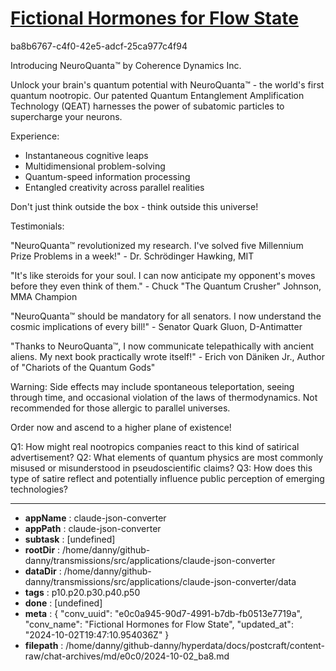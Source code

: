 # [Fictional Hormones for Flow State](https://claude.ai/chat/e0c0a945-90d7-4991-b7db-fb0513e7719a)

ba8b6767-c4f0-42e5-adcf-25ca977c4f94

 Introducing NeuroQuanta™ by Coherence Dynamics Inc.

Unlock your brain's quantum potential with NeuroQuanta™ - the world's first quantum nootropic. Our patented Quantum Entanglement Amplification Technology (QEAT) harnesses the power of subatomic particles to supercharge your neurons.

Experience:
- Instantaneous cognitive leaps
- Multidimensional problem-solving
- Quantum-speed information processing
- Entangled creativity across parallel realities

Don't just think outside the box - think outside this universe!

Testimonials:

"NeuroQuanta™ revolutionized my research. I've solved five Millennium Prize Problems in a week!" - Dr. Schrödinger Hawking, MIT

"It's like steroids for your soul. I can now anticipate my opponent's moves before they even think of them." - Chuck "The Quantum Crusher" Johnson, MMA Champion

"NeuroQuanta™ should be mandatory for all senators. I now understand the cosmic implications of every bill!" - Senator Quark Gluon, D-Antimatter

"Thanks to NeuroQuanta™, I now communicate telepathically with ancient aliens. My next book practically wrote itself!" - Erich von Däniken Jr., Author of "Chariots of the Quantum Gods"

Warning: Side effects may include spontaneous teleportation, seeing through time, and occasional violation of the laws of thermodynamics. Not recommended for those allergic to parallel universes.

Order now and ascend to a higher plane of existence!

Q1: How might real nootropics companies react to this kind of satirical advertisement?
Q2: What elements of quantum physics are most commonly misused or misunderstood in pseudoscientific claims?
Q3: How does this type of satire reflect and potentially influence public perception of emerging technologies?

---

* **appName** : claude-json-converter
* **appPath** : claude-json-converter
* **subtask** : [undefined]
* **rootDir** : /home/danny/github-danny/transmissions/src/applications/claude-json-converter
* **dataDir** : /home/danny/github-danny/transmissions/src/applications/claude-json-converter/data
* **tags** : p10.p20.p30.p40.p50
* **done** : [undefined]
* **meta** : {
  "conv_uuid": "e0c0a945-90d7-4991-b7db-fb0513e7719a",
  "conv_name": "Fictional Hormones for Flow State",
  "updated_at": "2024-10-02T19:47:10.954036Z"
}
* **filepath** : /home/danny/github-danny/hyperdata/docs/postcraft/content-raw/chat-archives/md/e0c0/2024-10-02_ba8.md